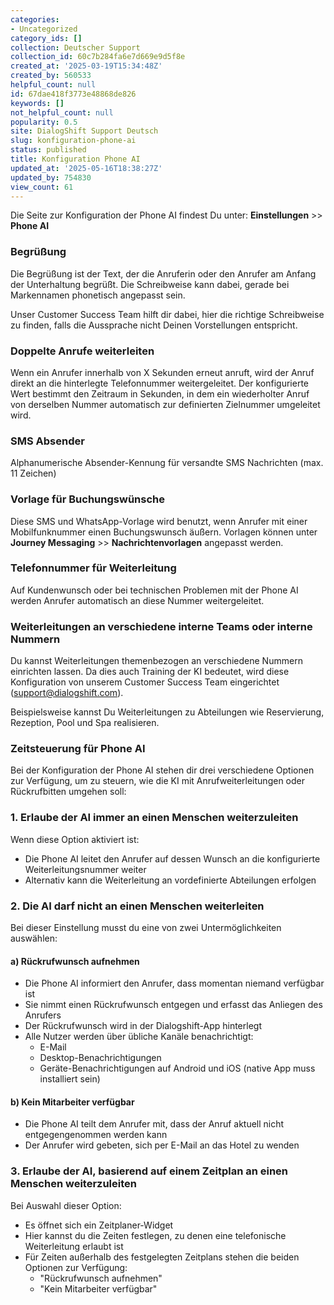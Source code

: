 ```yaml
---
categories:
- Uncategorized
category_ids: []
collection: Deutscher Support
collection_id: 60c7b284fa6e7d669e9d5f8e
created_at: '2025-03-19T15:34:48Z'
created_by: 560533
helpful_count: null
id: 67dae418f3773e48868de826
keywords: []
not_helpful_count: null
popularity: 0.5
site: DialogShift Support Deutsch
slug: konfiguration-phone-ai
status: published
title: Konfiguration Phone AI
updated_at: '2025-05-16T18:38:27Z'
updated_by: 754830
view_count: 61
---
```


Die Seite zur Konfiguration der Phone AI findest Du unter: **Einstellungen** >> **Phone AI**

  


### Begrüßung

Die Begrüßung ist der Text, der die Anruferin oder den Anrufer am Anfang der Unterhaltung begrüßt. Die Schreibweise kann dabei, gerade bei Markennamen phonetisch angepasst sein. 

Unser Customer Success Team hilft dir dabei, hier die richtige Schreibweise zu finden, falls die Aussprache nicht Deinen Vorstellungen entspricht.

  


### Doppelte Anrufe weiterleiten

Wenn ein Anrufer innerhalb von X Sekunden erneut anruft, wird der Anruf direkt an die hinterlegte Telefonnummer weitergeleitet. Der konfigurierte Wert bestimmt den Zeitraum in Sekunden, in dem ein wiederholter Anruf von derselben Nummer automatisch zur definierten Zielnummer umgeleitet wird.

  


### SMS Absender

Alphanumerische Absender-Kennung für versandte SMS Nachrichten (max. 11 Zeichen)

  


### Vorlage für Buchungswünsche

Diese SMS und WhatsApp-Vorlage wird benutzt, wenn Anrufer mit einer Mobilfunknummer einen Buchungswunsch äußern. Vorlagen können unter **Journey Messaging** >> **Nachrichtenvorlagen** angepasst werden.

  


### Telefonnummer für Weiterleitung

Auf Kundenwunsch oder bei technischen Problemen mit der Phone AI werden Anrufer automatisch an diese Nummer weitergeleitet.

  


### Weiterleitungen an verschiedene interne Teams oder interne Nummern

Du kannst Weiterleitungen themenbezogen an verschiedene Nummern einrichten lassen. Da dies auch Training der KI bedeutet, wird diese Konfiguration von unserem Customer Success Team eingerichtet (support@dialogshift.com).

Beispielsweise kannst Du Weiterleitungen zu Abteilungen wie Reservierung, Rezeption, Pool und Spa realisieren.

  


### Zeitsteuerung für Phone AI

Bei der Konfiguration der Phone AI stehen dir drei verschiedene Optionen zur Verfügung, um zu steuern, wie die KI mit Anrufweiterleitungen oder Rückrufbitten umgehen soll:

### 1\. Erlaube der AI immer an einen Menschen weiterzuleiten

Wenn diese Option aktiviert ist:

  * Die Phone AI leitet den Anrufer auf dessen Wunsch an die konfigurierte Weiterleitungsnummer weiter
  * Alternativ kann die Weiterleitung an vordefinierte Abteilungen erfolgen



### 2\. Die AI darf nicht an einen Menschen weiterleiten

Bei dieser Einstellung musst du eine von zwei Untermöglichkeiten auswählen:

#### a) Rückrufwunsch aufnehmen

  * Die Phone AI informiert den Anrufer, dass momentan niemand verfügbar ist
  * Sie nimmt einen Rückrufwunsch entgegen und erfasst das Anliegen des Anrufers
  * Der Rückrufwunsch wird in der Dialogshift-App hinterlegt
  * Alle Nutzer werden über übliche Kanäle benachrichtigt: 
    * E-Mail
    * Desktop-Benachrichtigungen
    * Geräte-Benachrichtigungen auf Android und iOS (native App muss installiert sein)



#### b) Kein Mitarbeiter verfügbar

  * Die Phone AI teilt dem Anrufer mit, dass der Anruf aktuell nicht entgegengenommen werden kann
  * Der Anrufer wird gebeten, sich per E-Mail an das Hotel zu wenden



### 3\. Erlaube der AI, basierend auf einem Zeitplan an einen Menschen weiterzuleiten

Bei Auswahl dieser Option:

  * Es öffnet sich ein Zeitplaner-Widget
  * Hier kannst du die Zeiten festlegen, zu denen eine telefonische Weiterleitung erlaubt ist
  * Für Zeiten außerhalb des festgelegten Zeitplans stehen die beiden Optionen zur Verfügung: 
    * "Rückrufwunsch aufnehmen"
    * "Kein Mitarbeiter verfügbar"